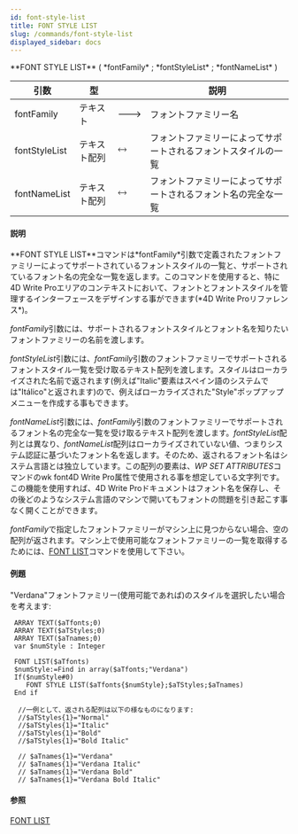 ```yaml
---
id: font-style-list
title: FONT STYLE LIST
slug: /commands/font-style-list
displayed_sidebar: docs
---
```


<!--REF #_command_.FONT STYLE LIST.Syntax-->**FONT STYLE LIST** ( *fontFamily* ; *fontStyleList* ; *fontNameList* )<!-- END REF-->
<!--REF #_command_.FONT STYLE LIST.Params-->
| 引数 | 型 |  | 説明 |
| --- | --- | --- | --- |
| fontFamily | テキスト | &#x1F852; | フォントファミリー名 |
| fontStyleList | テキスト配列 | &#x1F858; | フォントファミリーによってサポートされるフォントスタイルの一覧 |
| fontNameList | テキスト配列 | &#x1F858; | フォントファミリーによってサポートされるフォント名の完全な一覧 |

<!-- END REF-->

#### 説明 

<!--REF #_command_.FONT STYLE LIST.Summary-->**FONT STYLE LIST**コマンドは*fontFamily*引数で定義されたフォントファミリーによってサポートされているフォントスタイルの一覧と、サポートされているフォント名の完全な一覧を返します。<!-- END REF-->このコマンドを使用すると、特に4D Write Proエリアのコンテキストにおいて、フォントとフォントスタイルを管理するインターフェースをデザインする事ができます(*4D Write Proリファレンス*)。

*fontFamily*引数には、サポートされるフォントスタイルとフォント名を知りたいフォントファミリーの名前を渡します。

*fontStyleList*引数には、*fontFamily*引数のフォントファミリーでサポートされるフォントスタイル一覧を受け取るテキスト配列を渡します。スタイルはローカライズされた名前で返されます(例えば"Italic"要素はスペイン語のシステムでは"Itálico"と返されます)ので、例えばローカライズされた"Style"ポップアップメニューを作成する事もできます。

*fontNameList*引数には、*fontFamily*引数のフォントファミリーでサポートされるフォント名の完全な一覧を受け取るテキスト配列を渡します。*fontStyleList*配列とは異なり、*fontNameList*配列はローカライズされていない値、つまりシステム認証に基づいたフォント名を返します。そのため、返されるフォント名はシステム言語とは独立しています。この配列の要素は、*WP SET ATTRIBUTES*コマンドのwk font4D Write Pro属性で使用される事を想定している文字列です。この機能を使用すれば、4D Write Proドキュメントはフォント名を保存し、その後どのようなシステム言語のマシンで開いてもフォントの問題を引き起こす事なく開くことができます。

*fontFamily*で指定したフォントファミリーがマシン上に見つからない場合、空の配列が返されます。マシン上で使用可能なフォントファミリーの一覧を取得するためには、[FONT LIST](font-list.md)コマンドを使用して下さい。

#### 例題 

"Verdana"フォントファミリー(使用可能であれば)のスタイルを選択したい場合を考えます:

```4d
 ARRAY TEXT($aTfonts;0)
 ARRAY TEXT($aTStyles;0)
 ARRAY TEXT($aTnames;0)
 var $numStyle : Integer
 
 FONT LIST($aTfonts)
 $numStyle:=Find in array($aTfonts;"Verdana")
 If($numStyle#0)
    FONT STYLE LIST($aTfonts{$numStyle};$aTStyles;$aTnames)
 End if
 
  //一例として、返される配列は以下の様なものになります:
  //$aTStyles{1}="Normal"
  //$aTStyles{1}="Italic"
  //$aTStyles{1}="Bold"
  //$aTStyles{1}="Bold Italic"
 
  // $aTnames{1}="Verdana"
  // $aTnames{1}="Verdana Italic"
  // $aTnames{1}="Verdana Bold"
  // $aTnames{1}="Verdana Bold Italic"
```

#### 参照 

[FONT LIST](font-list.md)  